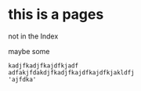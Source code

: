 # this is a pages


not in the Index


maybe some

```
kadjfkadjfkajdfkjadf
adfakjfdakdjfkadjfkajdfkajdfkjakldfj
'ajfdka'

```
